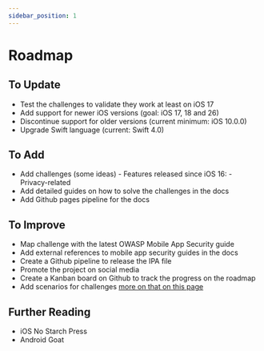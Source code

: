 ```yaml
---
sidebar_position: 1
---
```


# Roadmap

## To Update
- Test the challenges to validate they work at least on iOS 17
- Add support for newer iOS versions (goal: iOS 17, 18 and 26)
- Discontinue support for older versions (current minimum: iOS 10.0.0)
- Upgrade Swift language (current: Swift 4.0)

## To Add
- Add challenges (some ideas)
        - Features released since iOS 16: 
        - Privacy-related
- Add detailed guides on how to solve the challenges in the docs
- Add Github pages pipeline for the docs


## To Improve
- Map challenge with the latest OWASP Mobile App Security guide
- Add external references to mobile app security guides in the docs
- Create a Github pipeline to release the IPA file
- Promote the project on social media    
- Create a Kanban board on Github to track the progress on the roadmap
- Add scenarios for challenges [more on that on this page](/contribution/scenario.md)    


## Further Reading

- iOS No Starch Press
- Android Goat
